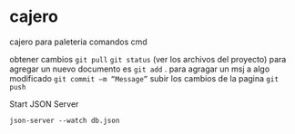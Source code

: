 # cajero
cajero para paleteria 
comandos cmd

obtener cambios `git pull`
`git status` (ver los archivos del proyecto)
para agregar un nuevo documento es `git add` .
para agragar un msj a algo modificado  `git commit –m “Message”`
subir los cambios de la pagina `git push`

 Start JSON Server

`json-server --watch db.json`
